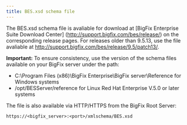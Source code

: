 ```yaml
---
title: BES.xsd schema file
---
```

The BES.xsd schema file is avaliable for download at [BigFix Enterprise Suite Download Center] (http://support.bigfix.com/bes/release/) on the corresponding release pages. For releases older than 9.5.13, use the file avaliable at  http://support.bigfix.com/bes/release/9.5/patch13/.

**Important:** To ensure consistency, use the version of the schema files available on your BigFix server under the path:
- C:\Program Files (x86)\BigFix Enterprise\BigFix server\Reference for Windows systems
- /opt/BESServer/reference for Linux Red Hat Enterprise V.5.0 or later systems

The file is also available via HTTP/HTTPS from the BigFix Root Server:

```
https://<bigfix_server>:<port>/xmlschema/BES.xsd
```
